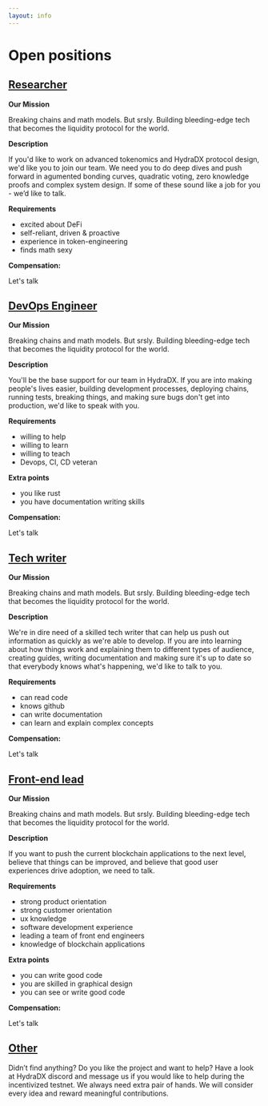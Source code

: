 ```yaml
---
layout: info
---
```


# Open positions

## [Researcher](#researcher)

**Our Mission**

Breaking chains and math models. But srsly. Building bleeding-edge tech that becomes the liquidity protocol for the world.

**Description**

If you'd like to work on advanced tokenomics and HydraDX protocol design, we'd like you to join our team. We need you to do deep dives and push forward in agumented bonding curves, quadratic voting, zero knowledge proofs and complex system design. If some of these sound like a job for you - we’d like to talk.

**Requirements**

- excited about DeFi
- self-reliant, driven & proactive
- experience in token-engineering
- finds math sexy

**Compensation:**

Let's talk

## [DevOps Engineer](#devops-engineer)

**Our Mission**

Breaking chains and math models. But srsly. Building bleeding-edge tech that becomes the liquidity protocol for the world.

**Description**

You'll be the base support for our team in HydraDX. If you are into making people's lives easier, building development processes, deploying chains, running tests, breaking things, and making sure bugs don't get into production, we'd like to speak with you.

**Requirements**

- willing to help
- willing to learn
- willing to teach
- Devops, CI, CD veteran

**Extra points**

- you like rust
- you have documentation writing skills

**Compensation:**

Let's talk

## [Tech writer](#tech-writer)

**Our Mission**

Breaking chains and math models. But srsly. Building bleeding-edge tech that becomes the liquidity protocol for the world.

**Description**

We're in dire need of a skilled tech writer that can help us push out information as quickly as we're able to develop. If you are into learning about how things work and explaining them to different types of audience, creating guides, writing documentation and making sure it's up to date so that everybody knows what's happening, we'd like to talk to you.

**Requirements**

- can read code
- knows github
- can write documentation
- can learn and explain complex concepts

**Compensation:**

Let's talk

## [Front-end lead](#front-end-lead)

**Our Mission**

Breaking chains and math models. But srsly. Building bleeding-edge tech that becomes the liquidity protocol for the world.

**Description**

If you want to push the current blockchain applications to the next level, believe that things can be improved, and believe that good user experiences drive adoption, we need to talk.

**Requirements**

- strong product orientation
- strong customer orientation
- ux knowledge
- software development experience
- leading a team of front end engineers
- knowledge of blockchain applications

**Extra points**

- you can write good code
- you are skilled in graphical design
- you can see or write good code

**Compensation:**

Let's talk

## [Other](#other)

Didn’t find anything? Do you like the project and want to help? Have a look at HydraDX discord and message us if you would like to help during the incentivized testnet. We always need extra pair of hands. We will consider every idea and reward meaningful contributions.
